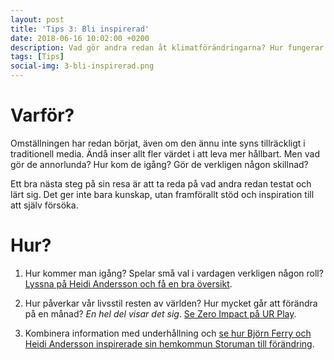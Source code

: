 ```yaml
---
layout: post
title: 'Tips 3: Bli inspirerad'
date: 2018-06-16 10:02:00 +0200
description: Vad gör andra redan åt klimatförändringarna? Hur fungerar det för dem? Här finns inspiration till hur du själv kan komma igång.
tags: [Tips]
social-img: 3-bli-inspirerad.png
---
```


# Varför?
Omställningen har redan börjat, även om den ännu inte syns tillräckligt i traditionell media. Ändå inser allt fler värdet i att leva mer hållbart. Men vad gör de annorlunda? Hur kom de igång? Gör de verkligen någon skillnad?

Ett bra nästa steg på sin resa är att ta reda på vad andra redan testat och lärt sig. Det ger inte bara kunskap, utan framförallt stöd och inspiration till att själv försöka.

# Hur?
1. Hur kommer man igång? Spelar små val i vardagen verkligen någon roll? [Lyssna på Heidi Andersson och få en bra översikt](http://www.klimatpodden.se/uncategorized/51-heidi-andersson-borja-med-dig-sjalv-forandra-varlden/).

2. Hur påverkar vår livsstil resten av världen? Hur mycket går att förändra på en månad? *En hel del visar det sig*. [Se Zero Impact på UR Play](https://urplay.se/serie/199531-zero-impact).

3. Kombinera information med underhållning och [se hur Björn Ferry och Heidi Andersson inspirerade sin hemkommun Storuman till förändring](https://www.svtplay.se/video/17366498/storuman-forever/storuman-forever-sasong-1-avsnitt-1).
